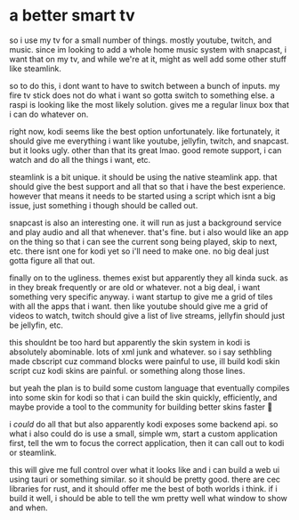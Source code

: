 # a better smart tv

so i use my tv for a small number of things. mostly youtube, twitch, and music.
since im looking to add a whole home music system with snapcast, i want that on
my tv, and while we're at it, might as well add some other stuff like steamlink.

so to do this, i dont want to have to switch between a bunch of inputs. my fire
tv stick does not do what i want so gotta switch to something else. a raspi is
looking like the most likely solution. gives me a regular linux box that i can
do whatever on.

right now, kodi seems like the best option unfortunately. like fortunately, it
should give me everything i want like youtube, jellyfin, twitch, and snapcast.
but it looks ugly. other than that its great lmao. good remote support, i can
watch and do all the things i want, etc.

steamlink is a bit unique. it should be using the native steamlink app. that
should give the best support and all that so that i have the best experience.
however that means it needs to be started using a script which isnt a big issue,
just something i though should be called out.

snapcast is also an interesting one. it will run as just a background service
and play audio and all that whenever. that's fine. but i also would like an app
on the thing so that i can see the current song being played, skip to next, etc.
there isnt one for kodi yet so i'll need to make one. no big deal just gotta
figure all that out.

finally on to the ugliness. themes exist but apparently they all kinda suck. as
in they break frequently or are old or whatever. not a big deal, i want
something very specific anyway. i want startup to give me a grid of tiles with
all the apps that i want. then like youtube should give me a grid of videos to
watch, twitch should give a list of live streams, jellyfin should just be
jellyfin, etc.

this shouldnt be too hard but apparently the skin system in kodi is absolutely
abominable. lots of xml junk and whatever. so i say sethbling made cbscript cuz
command blocks were painful to use, ill build kodi skin script cuz kodi skins
are painful. or something along those lines.

but yeah the plan is to build some custom language that eventually compiles into
some skin for kodi so that i can build the skin quickly, efficiently, and maybe
provide a tool to the community for building better skins faster :shrug:

i _could_ do all that but also apparently kodi exposes some backend api. so what
i also could do is use a small, simple wm, start a custom application first,
tell the wm to focus the correct application, then it can call out to kodi or
steamlink.

this will give me full control over what it looks like and i can build a web ui
using tauri or something similar. so it should be pretty good. there are cec
libraries for rust, and it should offer me the best of both worlds i think. if i
build it well, i should be able to tell the wm pretty well what window to show
and when.
